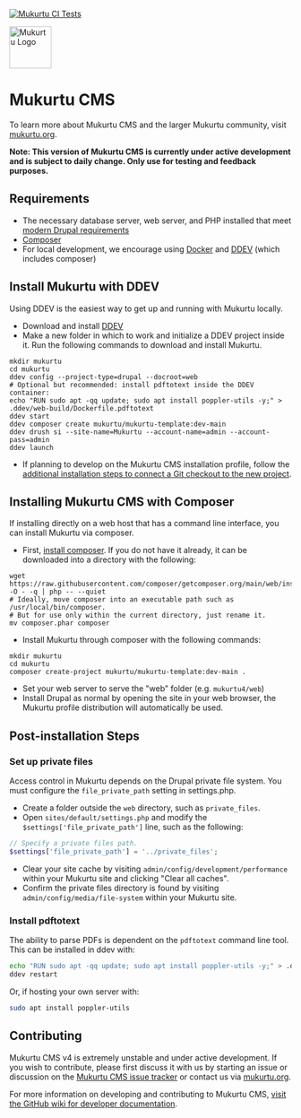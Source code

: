 [![Mukurtu CI Tests](https://github.com/MukurtuCMS/Mukurtu-CMS/actions/workflows/build-and-test.yml/badge.svg)](https://github.com/MukurtuCMS/Mukurtu-CMS/actions/workflows/build-and-test.yml)

<img alt="Mukurtu Logo" src="https://mukurtu.org/wp-content/uploads/2017/02/cropped-Mukurtu-dc8633.png" height="75px">

# Mukurtu CMS
To learn more about Mukurtu CMS and the larger Mukurtu community, visit [mukurtu.org](https://mukurtu.org/).

**Note: This version of Mukurtu CMS is currently under active development and is subject to daily change. Only use for testing and feedback purposes.**

## Requirements

* The necessary database server, web server, and PHP installed that meet [modern Drupal requirements](https://www.drupal.org/docs/system-requirements)
* [Composer](https://getcomposer.org/)
* For local development, we encourage using [Docker](https://ddev.readthedocs.io/en/stable/users/install/docker-installation/) and [DDEV](https://ddev.readthedocs.io/en/stable/users/install/ddev-installation/) (which includes composer)

## Install Mukurtu with DDEV

Using DDEV is the easiest way to get up and running with Mukurtu locally.

* Download and install [DDEV](https://ddev.readthedocs.io/en/stable/users/install/ddev-installation/)
* Make a new folder in which to work and initialize a DDEV project inside it. Run the following commands to download and install Mukurtu.
```
mkdir mukurtu
cd mukurtu
ddev config --project-type=drupal --docroot=web
# Optional but recommended: install pdftotext inside the DDEV container:
echo "RUN sudo apt -qq update; sudo apt install poppler-utils -y;" > .ddev/web-build/Dockerfile.pdftotext
ddev start
ddev composer create mukurtu/mukurtu-template:dev-main
ddev drush si --site-name=Mukurtu --account-name=admin --account-pass=admin
ddev launch
```
* If planning to develop on the Mukurtu CMS installation profile, follow the [additional installation steps to connect a Git checkout to the new project](https://github.com/MukurtuCMS/Mukurtu-CMS/wiki).

## Installing Mukurtu CMS with Composer

If installing directly on a web host that has a command line interface, you can install Mukurtu via composer.

* First, [install composer](https://getcomposer.org/download/). If you do not have it already, it can be downloaded into a directory with the following:
```
wget https://raw.githubusercontent.com/composer/getcomposer.org/main/web/installer -O - -q | php -- --quiet
# Ideally, move composer into an executable path such as /usr/local/bin/composer.
# But for use only within the current directory, just rename it.
mv composer.phar composer
```
* Install Mukurtu through composer with the following commands:
```
mkdir mukurtu
cd mukurtu
composer create-project mukurtu/mukurtu-template:dev-main .
```
* Set your web server to serve the "web" folder (e.g. `mukurtu4/web`)
* Install Drupal as normal by opening the site in your web browser, the Mukurtu profile distribution will automatically be used.

## Post-installation Steps

### Set up private files

Access control in Mukurtu depends on the Drupal private file system. You must configure the `file_private_path` setting in settings.php.

* Create a folder outside the `web` directory, such as `private_files`.
* Open `sites/default/settings.php` and modify the `$settings['file_private_path']` line, such as the following:
```php
// Specify a private files path.
$settings['file_private_path'] = '../private_files';
```
* Clear your site cache by visiting `admin/config/development/performance` within your Mukurtu site and clicking "Clear all caches".
* Confirm the private files directory is found by visiting `admin/config/media/file-system` within your Mukurtu site.

### Install pdftotext

The ability to parse PDFs is dependent on the `pdftotext` command line tool. This can be installed in ddev with:
```bash
echo "RUN sudo apt -qq update; sudo apt install poppler-utils -y;" > .ddev/web-build/Dockerfile.pdftotext
ddev restart
```

Or, if hosting your own server with:
```bash
sudo apt install poppler-utils
```

## Contributing
Mukurtu CMS v4 is extremely unstable and under active development. If you wish to contribute, please first discuss it with us by starting an issue or discussion on the [Mukurtu CMS issue tracker](https://github.com/MukurtuCMS/Mukurtu-CMS/issues) or contact us via [mukurtu.org](https://mukurtu.org/).

For more information on developing and contributing to Mukurtu CMS, [visit the GitHub wiki for developer documentation](https://github.com/MukurtuCMS/Mukurtu-CMS/wiki).
